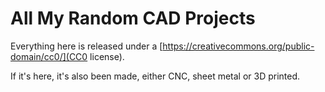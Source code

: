 # All My Random CAD Projects

Everything here is released under a [https://creativecommons.org/public-domain/cc0/](CC0 license).

If it's here, it's also been made, either CNC, sheet metal or 3D printed.
